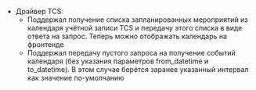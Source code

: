 * Драйвер TCS:
	* Поддержал получение списка запланированных мероприятий из календаря учётной записи TCS и передачу этого списка в виде ответа на запрос. Теперь можно отображать календарь на фронтенде
	* Поддержал передачу пустого запроса на получение событий календаря (без указания параметров from_datetime и to_datetime). В этом случае берётся заранее указанный интервал как значение по-умолчанию